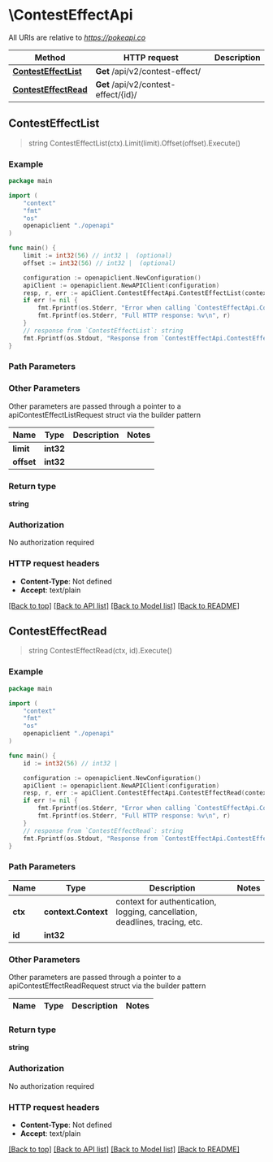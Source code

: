 # \ContestEffectApi

All URIs are relative to *https://pokeapi.co*

Method | HTTP request | Description
------------- | ------------- | -------------
[**ContestEffectList**](ContestEffectApi.md#ContestEffectList) | **Get** /api/v2/contest-effect/ | 
[**ContestEffectRead**](ContestEffectApi.md#ContestEffectRead) | **Get** /api/v2/contest-effect/{id}/ | 



## ContestEffectList

> string ContestEffectList(ctx).Limit(limit).Offset(offset).Execute()



### Example

```go
package main

import (
    "context"
    "fmt"
    "os"
    openapiclient "./openapi"
)

func main() {
    limit := int32(56) // int32 |  (optional)
    offset := int32(56) // int32 |  (optional)

    configuration := openapiclient.NewConfiguration()
    apiClient := openapiclient.NewAPIClient(configuration)
    resp, r, err := apiClient.ContestEffectApi.ContestEffectList(context.Background()).Limit(limit).Offset(offset).Execute()
    if err != nil {
        fmt.Fprintf(os.Stderr, "Error when calling `ContestEffectApi.ContestEffectList``: %v\n", err)
        fmt.Fprintf(os.Stderr, "Full HTTP response: %v\n", r)
    }
    // response from `ContestEffectList`: string
    fmt.Fprintf(os.Stdout, "Response from `ContestEffectApi.ContestEffectList`: %v\n", resp)
}
```

### Path Parameters



### Other Parameters

Other parameters are passed through a pointer to a apiContestEffectListRequest struct via the builder pattern


Name | Type | Description  | Notes
------------- | ------------- | ------------- | -------------
 **limit** | **int32** |  | 
 **offset** | **int32** |  | 

### Return type

**string**

### Authorization

No authorization required

### HTTP request headers

- **Content-Type**: Not defined
- **Accept**: text/plain

[[Back to top]](#) [[Back to API list]](../README.md#documentation-for-api-endpoints)
[[Back to Model list]](../README.md#documentation-for-models)
[[Back to README]](../README.md)


## ContestEffectRead

> string ContestEffectRead(ctx, id).Execute()



### Example

```go
package main

import (
    "context"
    "fmt"
    "os"
    openapiclient "./openapi"
)

func main() {
    id := int32(56) // int32 | 

    configuration := openapiclient.NewConfiguration()
    apiClient := openapiclient.NewAPIClient(configuration)
    resp, r, err := apiClient.ContestEffectApi.ContestEffectRead(context.Background(), id).Execute()
    if err != nil {
        fmt.Fprintf(os.Stderr, "Error when calling `ContestEffectApi.ContestEffectRead``: %v\n", err)
        fmt.Fprintf(os.Stderr, "Full HTTP response: %v\n", r)
    }
    // response from `ContestEffectRead`: string
    fmt.Fprintf(os.Stdout, "Response from `ContestEffectApi.ContestEffectRead`: %v\n", resp)
}
```

### Path Parameters


Name | Type | Description  | Notes
------------- | ------------- | ------------- | -------------
**ctx** | **context.Context** | context for authentication, logging, cancellation, deadlines, tracing, etc.
**id** | **int32** |  | 

### Other Parameters

Other parameters are passed through a pointer to a apiContestEffectReadRequest struct via the builder pattern


Name | Type | Description  | Notes
------------- | ------------- | ------------- | -------------


### Return type

**string**

### Authorization

No authorization required

### HTTP request headers

- **Content-Type**: Not defined
- **Accept**: text/plain

[[Back to top]](#) [[Back to API list]](../README.md#documentation-for-api-endpoints)
[[Back to Model list]](../README.md#documentation-for-models)
[[Back to README]](../README.md)

